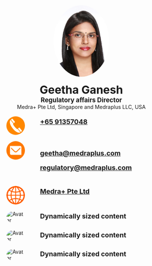 <html>
<head>
<meta name="viewport" content="width=device-width, initial-scale=1">
<style>
.geetha_image {
  border-radius: 50%;
  display: block;
  margin-left: auto;
  margin-right: auto;
  width: 50%;
}
.geetha {
  text-align:center;
  font-size: 30px;
}
.designation {
  text-align:center;
  font-size: 17px;
}
.location {
  text-align:center;
  font-size: 14px;
}
.container {    
    display:flex;
    width: 80%;
    margin-left: auto;
    margin-right: auto;
}
.icon {
    width: 50px;
}
  .icon_image {
   border-radius: 50%;
  display: block;
  }
.content {
    flex-grow: 1;
    padding: 1% 1% 1% 10%;
    font-size: 18px;
}


</style>
</head>
<body>

<br>
<img class="geetha_image" src="1.jpg" alt="Geetha" style="width:150px">
<br>
<div class="intro">
<div class="geetha"><b>Geetha Ganesh</b></div>
<div class="designation"><b>Regulatory affairs Director</b></div>
<div class="location">Medra+ Pte Ltd, Singapore and Medraplus LLC, USA</div>
</div>
<br>
<div class="container">
    <div class="icon"><img class="icon_image" src="phone.jpg" alt="Avatar" style="width:100%"></div>
    <div class="content"><b><a href="tel:+65 91357048">+65 91357048</a></b></div>
</div>
<br>
<div class="container">
    <div class="icon"><img class="icon_image" src="mail.png" alt="Avatar" style="width:100%"></div>
  <div class="content">
    <b><p><a href="mailto:geetha@medraplus.com">geetha@medraplus.com</a></p>
    <p><a href="mailto:regulatory@medraplus.com">regulatory@medraplus.com</a></p></b>
  </div>
</div>
<br>
<div class="container">
    <div class="icon"><img class="icon_image" src="web.png" alt="Avatar" style="width:100%"></div>
    <div class="content"><b><a href="http://medrasg.com/">Medra+ Pte Ltd</a></b></div>
</div>
<br>
<div class="container">
    <div class="icon"><img class="icon_image" src="img_avatar.png" alt="Avatar" style="width:100%"></div>
    <div class="content"><b>Dynamically sized content</b></div>
</div>
<br>
<div class="container">
    <div class="icon"><img class="icon_image" src="img_avatar.png" alt="Avatar" style="width:100%"></div>
    <div class="content"><b>Dynamically sized content</b></div>
</div>
<br>
<div class="container">
    <div class="icon"><img class="icon_image" src="img_avatar.png" alt="Avatar" style="width:100%"></div>
    <div class="content"><b>Dynamically sized content</b></div>
</div>


</body>
</html> 
